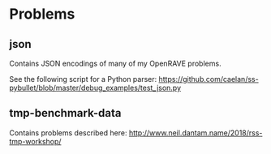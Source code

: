 # Problems

## json

Contains JSON encodings of many of my OpenRAVE problems.

See the following script for a Python parser:
https://github.com/caelan/ss-pybullet/blob/master/debug_examples/test_json.py

## tmp-benchmark-data

Contains problems described here:
http://www.neil.dantam.name/2018/rss-tmp-workshop/
